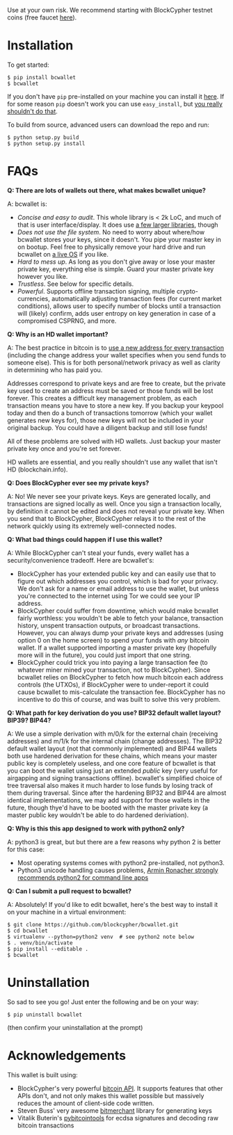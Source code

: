 Use at your own risk. We recommend starting with BlockCypher testnet coins (free faucet [here](https://accounts.blockcypher.com/blockcypher-faucet)).

# Installation

To get started:
```
$ pip install bcwallet
$ bcwallet
```
If you don't have `pip` pre-installed on your machine you can install it [here](http://pip.readthedocs.org/en/stable/installing/). If for some reason `pip` doesn't work you can use `easy_install`, but [you really shouldn't do that](http://stackoverflow.com/questions/3220404/why-use-pip-over-easy-install).

To build from source, advanced users can download the repo and run:
```
$ python setup.py build
$ python setup.py install
```

# FAQs

**Q: There are lots of wallets out there, what makes bcwallet unique?**

A: bcwallet is:
- *Concise and easy to audit*. This whole library is < 2k LoC, and much of that is user interface/display. It does use [a few larger libraries](https://github.com/blockcypher/bcwallet/blob/master/setup.py#L13-L17), though
- *Does not use the file system*. No need to worry about where/how bcwallet stores your keys, since it doesn't. You pipe your master key in on bootup. Feel free to physically remove your hard drive and run bcwallet on [a live OS](https://tails.boum.org/) if you like.
- *Hard to mess up*. As long as you don't give away or lose your master private key, everything else is simple. Guard your master private key however you like.
- *Trustless*. See below for specific details.
- *Powerful*. Supports offline transaction signing, multiple crypto-currencies, automatically adjusting transaction fees (for current market conditions), allows user to specify number of blocks until a transaction will (likely) confirm, adds user entropy on key generation in case of a compromised CSPRNG, and more.


**Q: Why is an HD wallet important?**

A: The best practice in bitcoin is to [use a new address for every transaction](https://bitcoin.org/en/protect-your-privacy) (including the change address your wallet specifies when you send funds to someone else). This is for both personal/network privacy as well as clarity in determining who has paid you.

Addresses correspond to private keys and are free to create, but the private key used to create an address must be saved or those funds will be lost forever. This creates a difficult key management problem, as each transaction means you have to store a new key. If you backup your keypool today and then do a bunch of transactions tomorrow (which your wallet generates new keys for), those new keys will not be included in your original backup. You could have a diligent backup and still lose funds!

All of these problems are solved with HD wallets. Just backup your master private key once and you're set forever.

HD wallets are essential, and you really shouldn't use any wallet that isn't HD (<cough>blockchain.info</cough>). 

**Q: Does BlockCypher ever see my private keys?**

A: No! We never see your private keys. Keys are generated locally, and transactions are signed locally as well. Once you sign a transaction locally, by definition it cannot be edited and does not reveal your private key. When you send that to BlockCypher, BlockCypher relays it to the rest of the network quickly using its extremely well-connected nodes.


**Q: What bad things could happen if I use this wallet?**

A: While BlockCypher can't steal your funds, every wallet has a security/convenience tradeoff. Here are bcwallet's:
- BlockCypher has your extended public key and can easily use that to figure out which addresses you control, which is bad for your privacy. We don't ask for a name or email address to use the wallet, but unless you're connected to the internet using Tor we could see your IP address.
- BlockCypher could suffer from downtime, which would make bcwallet fairly worthless: you wouldn't be able to fetch your balance, transaction history, unspent transaction outputs, or broadcast transactions. However, you can always dump your private keys and addresses (using option 0 on the home screen) to spend your funds with *any* bitcoin wallet. If a wallet supported importing a master private key (hopefully more will in the future), you could just import that one string.
- BlockCypher could trick you into paying a large transaction fee (to whatever miner mined your transaction, not to BlockCypher). Since bcwallet relies on BlockCypher to fetch how much bitcoin each address controls (the UTXOs), if BlockCypher were to under-report it could cause bcwallet to mis-calculate the transaction fee. BlockCypher has no incentive to do this of course, and was built to solve this very problem.

**Q: What path for key derivation do you use? BIP32 default wallet layout? BIP39? BIP44?**

A: We use a simple derivation with m/0/k for the external chain (receiving addresses) and m/1/k for the internal chain (change addresses). The BIP32 default wallet layout (not that commonly implemented) and BIP44 wallets both use hardened derivation for these chains, which means your master public key is completely useless, and one core feature of bcwallet is that you can boot the wallet using just an extended *public* key (very useful for airgapping and signing transactions offline). bcwallet's simplified choice of tree traversal also makes it much harder to lose funds by losing track of them during traversal. Since after the hardening BIP32 and BIP44 are almost identical implementations, we may add support for those wallets in the future, though thye'd have to be booted with the master private key (a master public key wouldn't be able to do hardened deriviation).


**Q: Why is this this app designed to work with python2 only?**

A: python3 is great, but but there are a few reasons why python 2 is better for this case:
- Most operating systems comes with python2 pre-installed, not python3.
- Python3 unicode handling causes problems, [Armin Ronacher strongly recommends python2 for command line apps](http://click.pocoo.org/4/python3/)

**Q: Can I submit a pull request to bcwallet?**

A: Absolutely! If you'd like to edit bcwallet, here's the best way to install it on your machine in a virtual environment:
```
$ git clone https://github.com/blockcypher/bcwallet.git
$ cd bcwallet
$ virtualenv --python=python2 venv  # see python2 note below 
$ . venv/bin/activate
$ pip install --editable .
$ bcwallet
```

# Uninstallation

So sad to see you go! Just enter the following and be on your way:
```
$ pip uninstall bcwallet
```
(then confirm your uninstallation at the prompt)

# Acknowledgements

This wallet is built using:
- BlockCypher's very powerful [bitcoin API](http://www.blockcypher.com/). It supports features that other APIs don't, and not only makes this wallet possible but massively reduces the amount of client-side code written.
- Steven Buss' very awesome [bitmerchant](https://github.com/sbuss) library for generating keys
- Vitalik Buterin's [pybitcointools](https://bootstrap.pypa.io/get-pip.py) for ecdsa signatures and decoding raw bitcoin transactions
